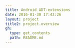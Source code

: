 ```yaml
---
title: Android ADT-extensions
date: 2016-01-30 17:43:26
layout: project
title2: project.overview
gh:
  type: get_contents
  path: README.md
---
```


